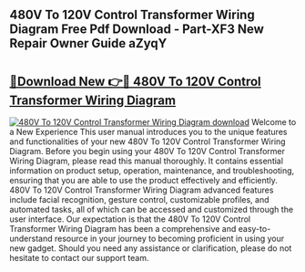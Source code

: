 ## 480V To 120V Control Transformer Wiring Diagram Free Pdf Download - Part-XF3 New Repair Owner Guide aZyqY

# <h2><a href="http://dfshop.blite.top/?on=480V+To+120V+Control+Transformer+Wiring+Diagram">🔗Download New 👉🔴 480V To 120V Control Transformer Wiring Diagram</a></h2>

[![480V To 120V Control Transformer Wiring Diagram download](https://i.imgur.com/lujVjoI.png)](http://dfshop.blite.top/?on=480V+To+120V+Control+Transformer+Wiring+Diagram)
Welcome to a New Experience This user manual introduces you to the unique features and functionalities of your new 480V To 120V Control Transformer Wiring Diagram. Before you begin using your 480V To 120V Control Transformer Wiring Diagram, please read this manual thoroughly. It contains essential information on product setup, operation, maintenance, and troubleshooting, ensuring that you are able to use the product effectively and efficiently. 480V To 120V Control Transformer Wiring Diagram advanced features include facial recognition, gesture control, customizable profiles, and automated tasks, all of which can be accessed and customized through the user interface. Our expectation is that the 480V To 120V Control Transformer Wiring Diagram has been a comprehensive and easy-to-understand resource in your journey to becoming proficient in using your new gadget. Should you need any assistance or clarification, please do not hesitate to contact our support team.
